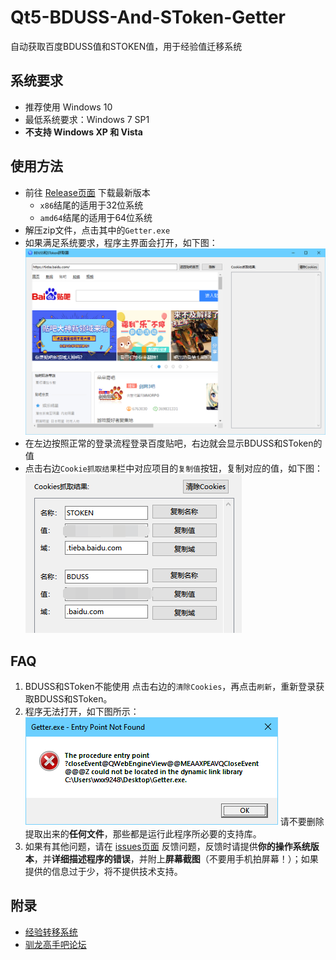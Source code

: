 
# Qt5-BDUSS-And-SToken-Getter

自动获取百度BDUSS值和STOKEN值，用于经验值迁移系统

## 系统要求
* 推荐使用 Windows 10
* 最低系统要求：Windows 7 SP1
* **不支持 Windows XP 和 Vista**
 
## 使用方法
* 前往 [Release页面](https://github.com/wxx9248/Qt5-BDUSS-And-SToken-Getter/releases) 下载最新版本
	* `x86`结尾的适用于32位系统
	* `amd64`结尾的适用于64位系统
* 解压zip文件，点击其中的`Getter.exe`
* 如果满足系统要求，程序主界面会打开，如下图：
![主界面](https://raw.githubusercontent.com/wxx9248/Qt5-BDUSS-And-SToken-Getter/master/img/00.png)
* 在左边按照正常的登录流程登录百度贴吧，右边就会显示BDUSS和SToken的值
* 点击右边`Cookie抓取结果`栏中对应项目的`复制值`按钮，复制对应的值，如下图：
![Cookie抓取结果](https://raw.githubusercontent.com/wxx9248/Qt5-BDUSS-And-SToken-Getter/master/img/01.png)

## FAQ
1. BDUSS和SToken不能使用
	 点击右边的`清除Cookies`，再点击`刷新`，重新登录获取BDUSS和SToken。
2. 程序无法打开，如下图所示：
![无法找到入口点](https://raw.githubusercontent.com/wxx9248/Qt5-BDUSS-And-SToken-Getter/master/img/02.png)
	请不要删除提取出来的**任何文件**，那些都是运行此程序所必要的支持库。
3. 如果有其他问题，请在 [issues页面](https://github.com/wxx9248/Qt5-BDUSS-And-SToken-Getter/issues) 反馈问题，反馈时请提供**你的操作系统版本**，并**详细描述程序的错误**，并附上**屏幕截图**（不要用手机拍屏幕！）；如果提供的信息过于少，将不提供技术支持。

## 附录
* [经验转移系统](https://exptransfer.wxx9248.tk:8443/)
* [驯龙高手吧论坛](https://www.httydbar.com/)
